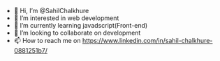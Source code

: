 - 👋 Hi, I’m @SahilChalkhure
- 👀 I’m interested in web development
- 🌱 I’m currently learning javadscript(Front-end)
- 💞️ I’m looking to collaborate on development
- 📫 How to reach me on https://www.linkedin.com/in/sahil-chalkhure-0881251b7/

<!---
SahilChalkhure/SahilChalkhure is a ✨ special ✨ repository because its `README.md` (this file) appears on your GitHub profile.
You can click the Preview link to take a look at your changes.
--->
